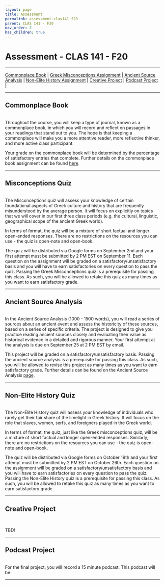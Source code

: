```yaml
---
layout: page
title: Assessment
permalink: assessment-clas141-f20
parent: CLAS 141 - F20
nav_order: 2
has_children: true
---
```


# Assessment - CLAS 141 - F20

***

[Commonplace Book](#commonplace-book) \| [Greek Misconceptions Assignment](#greek-misconceptions-assignment) \|  [Ancient Source Analysis](#ancient-source-analysis) \| [Non-Elite History Assignment](#non-elite-history-assignment) \| [Creative Project](#creative-project) \| [Podcast Project](#podcast-project) \|

***

## Commonplace Book
&nbsp;  
Throughout the course, you will keep a type of journal, known as a commonplace book, in which you will record and reflect on passages in your readings that stand out to you. The hope is that keeping a commonplace will make you a more attentive reader, more reflective thinker, and more active class participant.

Your grade on the commonplace book will be determined by the percentage of satisfactory entries that complete. Further details on the commonplace book assignment can be found [here](https://dominicmachado.github.io/commonplace-book-clas141-f20).

***

## Misconceptions Quiz
&nbsp;  
The Misconceptions quiz will assess your knowledge of certain foundational aspects of Greek culture and history that are frequently misunderstood by the average person. It will focus on explicitly on topics that we will cover in our first three class periods (e.g. the cultural, linguistic, geographical scope of the ancient Greek world).

In terms of format, the quiz will be a mixture of short factual and longer open-ended responses. There are no restrictions on the resources you can use - the quiz is open-note and open-book.

The quiz will be distributed via Google forms on September 2nd and your first attempt must be submitted by 2 PM EST on September 11. Each question on the assignment will be graded on a satisfactory/unsatisfactory basis and you will have to earn satisfactories on every question to pass the quiz. Passing the Greek Misconceptions quiz is a prerequisite for passing this class. As such, you will be allowed to retake this quiz as many times as you want to earn satisfactory grade.

***

## Ancient Source Analysis
&nbsp;  
In the Ancient Source Analysis (1000 - 1500 words), you will read a series of sources about an ancient event and assess the historicity of these sources, based on a series of specific criteria. The project is designed to give you practice reading ancient sources closely and evaluating their value as historical evidence in a detailed and rigorous manner. Your first attempt at the analysis is due on September 25 at 2 PM EST by email.

This project will be graded on a satisfactory/unsatisfactory basis. Passing the ancient source analysis is a prerequisite for passing this class. As such, you will be allowed to revise this project as many times as you want to earn satisfactory grade. Further details can be found on the Ancient Source Analysis [page](https://dominicmachado.github.io/ancient-source-analysis-clas141-f20).

***

## Non-Elite History Quiz
&nbsp;  
The Non-Elite History quiz will assess your knowledge of individuals who rarely get their fair share of the limelight in Greek history. It will focus on the role that slaves, women, serfs, and foreigners played in the Greek world.

In terms of format, the quiz, just like the Greek misconceptions quiz, will be a mixture of short factual and longer open-ended responses. Similarly, there are no restrictions on the resources you can use - the quiz is open-note and open-book.

The quiz will be distributed via Google forms on October 19th and your first attempt must be submitted by 2 PM EST on October 26th. Each question on the assignment will be graded on a satisfactory/unsatisfactory basis and you will have to earn satisfactories on every question to pass the quiz. Passing the Non-Elite History quiz is a prerequisite for passing this class. As such, you will be allowed to retake this quiz as many times as you want to earn satisfactory grade.

***

## Creative Project
&nbsp;  

TBD!

***

## Podcast Project
&nbsp;  
For the final project, you will record a 15 minute podcast. This podcast will be 

***
